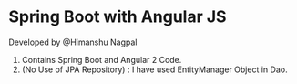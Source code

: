 # Spring Boot with Angular JS
Developed by @Himanshu Nagpal
1) Contains Spring Boot and Angular 2 Code.
2) (No Use of JPA Repository) : I have used EntityManager Object in Dao.
